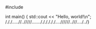 #include <iostream>

int main() {
    std::cout << "Hello, world!\n";
/././.....//../////......././././././....//////..///..../../}

